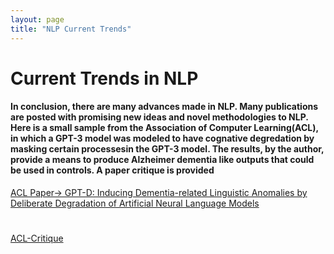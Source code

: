 ```yaml
---
layout: page
title: "NLP Current Trends"
---
```

# Current Trends in NLP
#### In conclusion, there are many advances made in NLP. Many publications are posted with promising new ideas and novel methodologies to NLP. Here is a small sample from the Association of Computer Learning(ACL), in which a GPT-3 model was modeled to have cognative degredation by masking certain processesin the GPT-3 model. The results, by the author, provide a means to produce Alzheimer dementia like outputs that could be used in controls. A paper critique is provided

[ACL Paper-> GPT-D: Inducing Dementia-related Linguistic Anomalies by Deliberate Degradation of Artificial Neural Language Models](https://github.com/jacobvillegas/NLP_Portfolio/blob/95e5bcf164f101c5f4d347a797594aabdaf424df/ACL/2022.acl-long.131.pdf)
#
[ACL-Critique](https://github.com/jacobvillegas/contrast/blob/fa80f7c581a90e25019fadcee45df63c960bb007/acl/ACL+PAPER.pdf)

